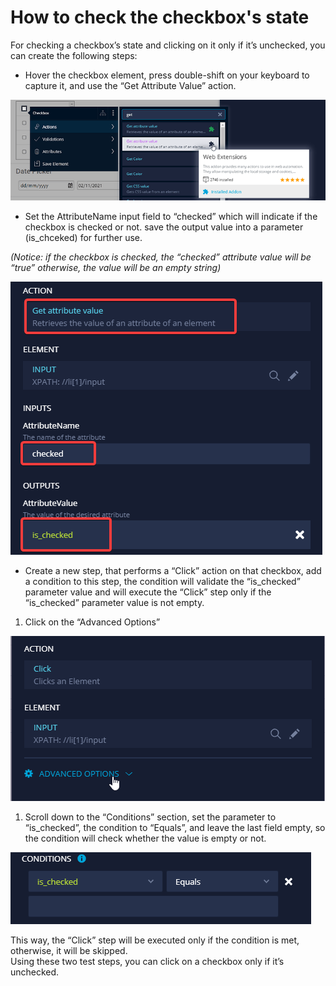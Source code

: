 # How to check the checkbox's state

For checking a checkbox’s state and clicking on it only if it’s unchecked, you can create the following steps:

* Hover the checkbox element, press double-shift on your keyboard to capture it, and use the “Get Attribute Value” action.

![](<../../.gitbook/assets/image (489) (1) (1).png>)

* Set the AttributeName input field to “checked” which will indicate if the checkbox is checked or not. save the output value into a parameter (is\_chceked) for further use.

_(Notice: if the checkbox is checked, the “checked” attribute value will be “true” otherwise, the value will be an empty string)_

![](<../../.gitbook/assets/image (555).png>)

* Create a new step, that performs a “Click” action on that checkbox, add a condition to this step, the condition will validate the “is\_checked” parameter value and will execute the “Click” step only if the “is\_checked” parameter value is not empty.

1. Click on the “Advanced Options”

![](<../../.gitbook/assets/image (566) (1).png>)

1. Scroll down to the “Conditions” section, set the parameter to “is\_checked”, the condition to “Equals”, and leave the last field empty, so the condition will check whether the value is empty or not.

![](<../../.gitbook/assets/image (537) (1) (1).png>)

This way, the “Click” step will be executed only if the condition is met, otherwise, it will be skipped.\
﻿Using these two test steps, you can click on a checkbox only if it’s unchecked.
